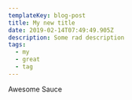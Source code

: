 ```yaml
---
templateKey: blog-post
title: My new title
date: 2019-02-14T07:49:49.905Z
description: Some rad description
tags:
  - my
  - great
  - tag
---
```

Awesome Sauce
